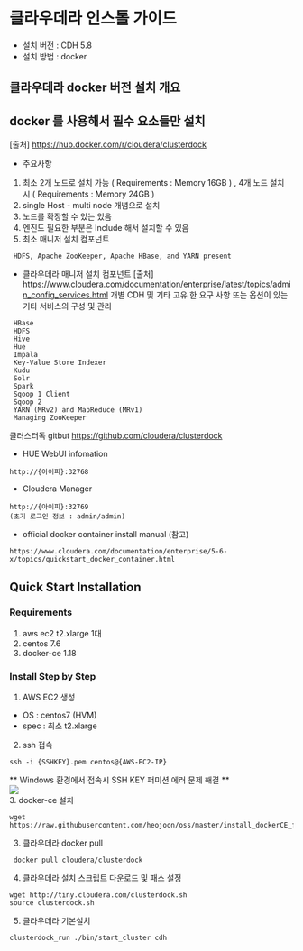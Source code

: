 # 클라우데라 인스톨 가이드

- 설치 버전 : CDH 5.8 
- 설치 방법 : docker 

## 클라우데라 docker 버전 설치 개요

## docker 를 사용해서 필수 요소들만 설치
[출처] https://hub.docker.com/r/cloudera/clusterdock
 - 주요사항
  1. 최소 2개 노드로 설치 가능 ( Requirements : Memory 16GB ) ,  4개 노드 설치 시 ( Requirements : Memory 24GB )
  2. single Host - multi node 개념으로 설치 
  3. 노드를 확장할 수 있는 있음
  4. 엔진도 필요한 부분은 Include 해서 설치할 수 있음
  5. 최소 매니저 설치 컴포넌트 
  ~~~
   HDFS, Apache ZooKeeper, Apache HBase, and YARN present
  ~~~
 
 - 클라우데라 매니저 설치 컴포넌트 
 [출처] https://www.cloudera.com/documentation/enterprise/latest/topics/admin_config_services.html
 개별 CDH 및 기타 고유 한 요구 사항 또는 옵션이 있는 기타 서비스의 구성 및 관리 
~~~
 HBase
 HDFS
 Hive
 Hue
 Impala
 Key-Value Store Indexer
 Kudu
 Solr
 Spark
 Sqoop 1 Client
 Sqoop 2
 YARN (MRv2) and MapReduce (MRv1)
 Managing ZooKeeper
~~~

클러스터독 gitbut
https://github.com/cloudera/clusterdock


- HUE WebUI infomation
~~~
http://{아이피}:32768
~~~

- Cloudera Manager
~~~
http://{아이피}:32769
(초기 로그인 정보 : admin/admin)
~~~

- official docker container install manual  (참고)
~~~
https://www.cloudera.com/documentation/enterprise/5-6-x/topics/quickstart_docker_container.html
~~~

## Quick Start Installation

### Requirements 
 1. aws ec2 t2.xlarge 1대
 2. centos 7.6
 3. docker-ce 1.18
 
### Install Step by Step
 1. AWS EC2 생성
  - OS : centos7 (HVM)
  - spec : 최소 t2.xlarge 
 2. ssh 접속
~~~
ssh -i {SSHKEY}.pem centos@{AWS-EC2-IP}
~~~
** Windows 환경에서 접속시 SSH KEY 퍼미션 에러 문제 해결 **
<br>
<img src="https://raw.githubusercontent.com/heojoon/otot19/master/ssh_key_permission_for_windows.png" align="center">
<br>
 3. docker-ce 설치
~~~
wget https://raw.githubusercontent.com/heojoon/oss/master/install_dockerCE_for_centos.sh
~~~
 3. 클라우데라 docker pull
~~~
 docker pull cloudera/clusterdock
~~~
 4. 클라우데라 설치 스크립트 다운로드 및 패스 설정
~~~
wget http://tiny.cloudera.com/clusterdock.sh
source clusterdock.sh
~~~
 5. 클라우데라 기본설치
~~~
clusterdock_run ./bin/start_cluster cdh
~~~
 
 
 


